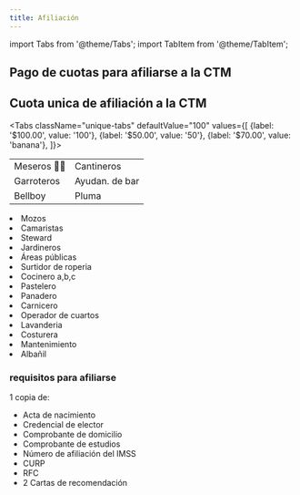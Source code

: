 ```yaml
---
title: Afiliación
---
```


import Tabs from '@theme/Tabs';
import TabItem from '@theme/TabItem';



## Pago de cuotas para afiliarse a la CTM 
## Cuota unica de afiliación a la CTM
<Tabs
  className="unique-tabs"
  defaultValue="100"
  values={[
    {label: '$100.00', value: '100'},
    {label: '$50.00', value: '50'},
    {label: '$70.00', value: 'banana'},
  ]}>
        <TabItem value="100">
            <table>
<tr>
    <td>Meseros 🤵🏼</td>
    <td>Cantineros</td>
    
  </tr>
  <tr>
    <td>Garroteros</td>
    <td>Ayudan. de bar</td>
  </tr>
  <tr>
    <td>Bellboy</td>
    <td>Pluma</td>
  </tr>
</table>
        </TabItem>               
        <TabItem value="50">
            <li>Mozos</li>
            <li>Camaristas</li>
            <li>Steward</li>
            <li>Jardineros</li>
            <li>Áreas públicas</li>
            <li>Surtidor de roperia</li>
        </TabItem>
        <TabItem value="banana">
            <li>Cocinero a,b,c</li>
            <li>Pastelero</li>
            <li>Panadero</li>
           <li>Carnicero</li>
            <li>Operador de cuartos</li>
            <li>Lavanderia</li>
            <li>Costurera</li>
            <li>Mantenimiento</li>
            <li>Albañil</li>
        </TabItem>
</Tabs>




### requisitos para afiliarse 

1 copia de: 

* Acta de nacimiento 
* Credencial de elector 
* Comprobante de domicilio 
* Comprobante de estudios 
* Número de afiliación del IMSS
* CURP
* RFC 
* 2 Cartas de recomendación




